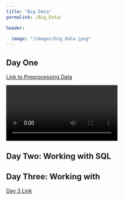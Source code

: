 ```yaml
---
title: "Big Data"
permalink: /Big_Data/

header:

  image: "/images/big_data.jpeg"
---
```



## Day One 
[Link to Preprocessing Data](https://devintheengineer.com/Big_Data/big_data/prac)


<video src="https://media.giphy.com/media/3ndAvMC5LFPNMCzq7m/giphy.mp4" controls></video>

## Day Two: Working with SQL

## Day Three: Working with 

[Day 3 Link](https://devintheengineer.com/Big_Data/big_data/day_3)
